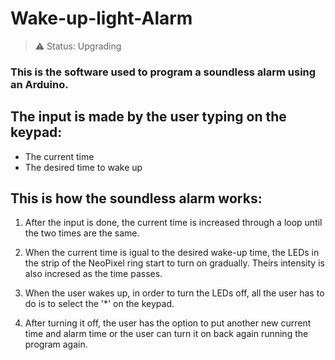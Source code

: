 ﻿# Wake-up-light-Alarm

> ⚠ Status: Upgrading

### This is the software used to program a soundless alarm using an Arduino.

## The input is made by the user typing on the keypad:

+ The current time
+ The desired time to wake up

## This is how the soundless alarm works:

1) After the input is done, the current time is increased through a loop until the two times are the same.

2) When the current time is igual to the desired wake-up time, the LEDs in the strip of the NeoPixel ring start to turn on gradually. Theirs intensity is also incresed as the time passes. 

3) When the user wakes up, in order to turn the LEDs off, all the user has to do is to select the '*' on the keypad.

4) After turning it off, the user has the option to put another new current time and alarm time or the user can turn it on back again running the program again.
